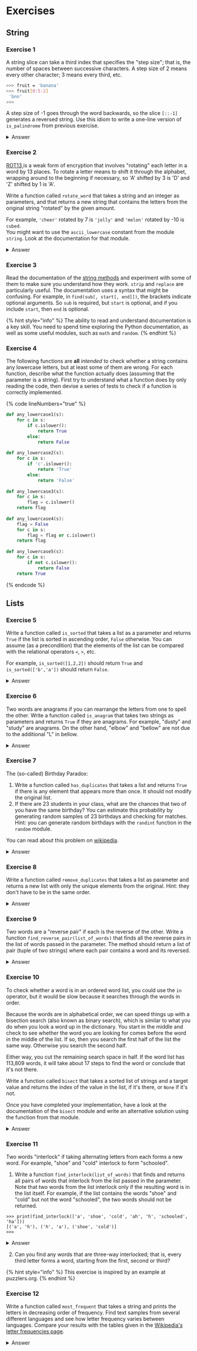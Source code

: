 # Exercises

## String

### Exercise 1

A string slice can take a third index that specifies the "step size"; that is, the number of spaces between successive characters. A step size of 2 means every other character; 3 means every third, etc.

```bash
>>> fruit = 'banana'
>>> fruit[0:5:2]
 'bnn'
>>>
```

A step size of -1 goes through the word backwards, so the slice `[::-1]` generates a reversed string. Use this idiom to write a one-line version of `is_palindrome` from previous exercise.&#x20;

<details>

<summary>Answer</summary>

{% code lineNumbers="true" %}
```python
def is_palindrome(word):
    return word == word[::-1]
```
{% endcode %}

</details>

### Exercise 2

[ROT13 ](https://www.wikipedia.org/wiki/ROT13)is a weak form of encryption that involves "rotating" each letter in a word by 13 places. To rotate a letter means to shift it through the alphabet, wrapping around to the beginning if necessary, so 'A' shifted by 3 is 'D' and 'Z' shifted by 1 is 'A'.

Write a function called `rotate_word` that takes a string and an integer as parameters, and that returns a new string that contains the letters from the original string "rotated" by the given amount.

For example, `'cheer'` rotated by 7 is `'jolly'` and `'melon'` rotated by -10 is `cubed`.\
You might want to use the `ascii_lowercase` constant from the module `string`.  Look at the documentation for that module.

<details>

<summary>Answer</summary>

{% code lineNumbers="true" %}
```python
def rotate_word(word, shift):
    rotated = ''
    for letter in word.lower():
        index = ascii_lowercase.find(letter)
        index = (index + shift) % len(ascii_lowercase)
        rotated += ascii_lowercase[index]
    return rotated
```
{% endcode %}



</details>

### Exercise 3

Read the documentation of the [string methods](https://www.docs.python.org/lib/string-methods.html) and experiment with some of them to make sure you understand how they work. `strip` and `replace` are particularly useful. The documentation uses a syntax that might be confusing. For example, in `find(sub[, start[, end]])`, the brackets indicate optional arguments. So `sub` is required, but `start` is optional, and if you include `start`, then `end` is optional.&#x20;

{% hint style="info" %}
The ability to read and understand documentation is a key skill. You need to spend time exploring the Python documentation, as well as some useful modules, such as `math` and `random`.
{% endhint %}

### Exercise  4

The following functions are **all** _intended_ to check whether a string contains any lowercase letters, but at least some of them are wrong. For each function, describe what the function actually does (assuming that the parameter is a string). First try to understand what a function does by only reading the code, then devise a series of tests to check if a function is correctly implemented.

{% code lineNumbers="true" %}
```python
def any_lowercase1(s): 
    for c in s: 
        if c.islower(): 
            return True 
        else: 
            return False
            
def any_lowercase2(s): 
    for c in s:  
        if 'c'.islower(): 
            return 'True' 
        else: 
            return 'False'
            
def any_lowercase3(s):
    for c in s: 
        flag = c.islower() 
    return flag
               
def any_lowercase4(s): 
    flag = False 
    for c in s: 
        flag = flag or c.islower() 
    return flag
      
def any_lowercase5(s): 
    for c in s: 
        if not c.islower(): 
            return False 
    return True
```
{% endcode %}

## Lists

### Exercise 5&#x20;

Write a function called `is_sorted` that takes a list as a parameter and returns `True` if the list is sorted in ascending order, `False` otherwise. You can assume (as a precondition) that the elements of the list can be compared with the relational operators `<`, `>`, etc.

For example, `is_sorted([1,2,2])` should return `True` and `is_sorted(['b','a'])` should return `False`.

<details>

<summary>Answer</summary>

{% code lineNumbers="true" %}
```python
def is_sorted(elements):
    for index in range(len(elements) - 1):
        if elements[index] > elements[index+1]:
            return False
    return True
```
{% endcode %}

</details>

### Exercise 6

Two words are anagrams if you can rearrange the letters from one to spell the other. Write a function called `is_anagram` that takes two strings as parameters and returns `True` if they are anagrams. For example, "dusty" and "study" are anagrams. On the other hand, "elbow" and "bellow" are not due to the additional "L" in bellow.

<details>

<summary>Answer</summary>

{% code lineNumbers="true" %}
```python
def is_anagram(word1, word2):
    word1_letters = list(word1)
    word2_letters = list(word2)
    return sorted(word1_letters) == sorted(word2_letters)
```
{% endcode %}

</details>

### Exercise 7

The (so-called) Birthday Paradox:

1. Write a function called `has_duplicates` that takes a list and returns `True` if there is any element that appears more than once. It should not modify the original list.&#x20;
2. If there are 23 students in your class, what are the chances that two of you have the same birthday? You can estimate this probability by generating random samples of 23 birthdays and checking for matches. Hint: you can generate random birthdays with the `randint` function in the `random` module.

You can read about this problem on [wikipedia](https://www.wikipedia.org/wiki/Birthday\_paradox).

<details>

<summary>Answer</summary>

The idea behind the proposed solution is that we take the first element of the list and check if it is in the remainder of the list. If it is, we know that there is at least one duplicate and we return `True`. Otherwise, we look at the next element and we do the same. Ask yourself why we do not need to check if `element[i]` exists before the $$i^{th}$$element?

```python
def has_duplicates(elements):
    for i in range(len(elements)):
        if elements[i] in elements[i+1:]:
            return True
    return False
```

An alternative implementation is given below.&#x20;

{% code lineNumbers="true" %}
```python
def has_duplicates(elements):
    visited = []
    for elt in elements:
        if elt in visited:
            return True
        else:
            visited.append(elt)
    return False
```
{% endcode %}

</details>

### Exercise 8

Write a function called `remove_duplicates` that takes a list as parameter and returns a new list with only the unique elements from the original. Hint: they don't have to be in the same order.

<details>

<summary>Answer</summary>

{% code lineNumbers="true" %}
```python
def remove_duplicates(elements):
    no_duplicates = []
    for i in range(len(elements)):
        if (elements[i]  not in elements[i+1:]
            and elements[i] not in elements[:i]):
            no_duplicates.append(elements[i])
    return no_duplicates
```
{% endcode %}

An better implementation is uses `set` a data structure described in [section about sets](../10-sets-and-dictionaries/sets.md). Once you have covered the `set` data structure, you should ask yourself "Why would using sets be better?"

</details>

### Exercise 9

Two words are a "reverse pair" if each is the reverse of the other. Write a function `find_reverse_pair(list_of_words)` that finds all the reverse pairs in the list of words passed in the parameter. The method should return a list of pair (tuple of two strings) where each pair contains a word and its reversed.

<details>

<summary>Answer</summary>

{% code lineNumbers="true" %}
```python
def find_reverse_pair(list_of_words):
    pairs = []
    for index in range(len(list_of_words)-1):
        word = list_of_words[index]
        if word[::-1] in list_of_words[index+1:]:
            print((word, word[::-1]))
            pairs.append((word, word[::-1]))

    return pairs
```
{% endcode %}



</details>

### Exercise 10

To check whether a word is in an ordered word list, you could use the `in` operator, but it would be slow because it searches through the words in order.

Because the words are in alphabetical order, we can speed things up with a bisection search (also known as binary search), which is similar to what you do when you look a word up in the dictionary. You start in the middle and check to see whether the word you are looking for comes before the word in the middle of the list. If so, then you search the first half of the list the same way. Otherwise you search the second half.

Either way, you cut the remaining search space in half. If the word list has 113,809 words, it will take about 17 steps to find the word or conclude that it's not there.

Write a function called `bisect` that takes a sorted list of strings and a target value and returns the index of the value in the list, if it's there, or `None` if it's not.

Once you have completed your implementation, have a look at the documentation of the `bisect` module and write an alternative solution using the function from that module.

<details>

<summary>Answer</summary>

{% code lineNumbers="true" %}
```python
def bisect(wordlist, word):
    start = 0
    end = len(wordlist) - 1
    while start <= end:
        middle = (end + start)//2
        if word == wordlist[middle]:
            return middle
        elif word < wordlist[middle]:
            end = middle - 1
        else:
            start = middle + 1
    return -1
```
{% endcode %}

To compute the result we need three variables:

1. `start` that represents the index from where we should start our search initialise to `0` (the beginning of the list),
2. `end` that represents the index from where we should stop our search initialise to `len(wordlist) - 1` (the index of the last element in the list),
3. and `middle`, that represents the middle of the area we need to search.

The search for the word finishes when `start` is strictly greater than `end`, which means that we could not find the element (line 4). Therefore we exit the loop and return `-1` (line 12).&#x20;

The search also finishes when the element in the middle of the section we are currently searching is the same as `word` (line 6). In this case we need to return the `middle` (line 7).

If the search is not finished, we need to determine which segment of the list we need to explore further. If the `word` we are looking for is before the word stored at the `middle` position, then we need to search the word between the indices `start` and `middle-1` (line 8-9). Otherwise, we need to search the word between the indices `middle+1` and  `end` (line 10-11).&#x20;

</details>

### Exercise 11

Two words "interlock" if taking alternating letters from each forms a new word. For example, "shoe" and "cold" interlock to form "schooled".

1. Write a function `find_interlock(list_of_words)` that finds and returns all pairs of words that interlock from the list passed in the parameter. Note that two words from the list interlock only if the resulting word is in the list itself. For example, if the list contains the words "shoe" and "cold" but not the word "schooled", the two words should not be returned.

```
>>> print(find_interlock(['a', 'shoe', 'cold', 'ah', 'h', 'schooled', 'ha']))
[('a', 'h'), ('h', 'a'), ('shoe', 'cold')]
>>>
```

<details>

<summary>Answer</summary>

A common mistake is to not consider the two possible combination of the two words, that is given the words 'shoe' and 'cold' they combined either as 'schooled' or 'csohlode'. One is a word and the other one is not. However, in some cases it could result in two valid words.

```python
def find_interlock(words):
    interlock_words = []
    for i in range(len(words)):
        for j in range(i+1, len(words)):
            locked1 = interlock(words[i], words[j])
            locked2 = interlock(words[j], words[i])
            if locked1 is not None and locked1 in words:
                interlock_words.append((words[i], words[j]))
            if locked2 is not None and locked2 in words:
                interlock_words.append((words[j], words[i]))
    return interlock_words


def interlock(word1, word2):
    if len(word1) != len(word2):
        return None
    output = ''
    for i in range(len(word1)):
        output += word1[i] + word2[i]
    return output
```

Again, I have used convenience method to make it easier to read, understand and test the code.

</details>

2. Can you find any words that are three-way interlocked; that is, every third letter forms a word, starting from the first, second or third?

{% hint style="info" %}
This exercise is inspired by an example at puzzlers.org.
{% endhint %}

### Exercise 12

Write a function called `most_frequent` that takes a string and prints the letters in decreasing order of frequency. Find text samples from several different languages and see how letter frequency varies between languages. Compare your results with the tables given in the [Wikipedia's letter frequencies page](https://www.wikipedia.org/wiki/Letter\_frequencies).&#x20;

<details>

<summary>Answer</summary>

In order to map a letter to its frequency, we need to use a list of tuples where the first element of the tuple is the frequency of a character, and the second is the character itself. The order of the element in the tuple matters if we want to use the `sorted` function (see the [section on comparing tuples](more-on-tuples.md#comparing-tuples)).

In addition, we need to create a lookup table to match the position of a character in the list of frequencies. For this we use the position of a character in the `ascii_lowercase` string.

{% code lineNumbers="true" %}
```python
from string import ascii_lowercase

def most_frequent(sentence):
    frequencies = [(0, letter) for letter in ascii_lowercase]
    increment = 1.0 / len(sentence)
    for letter in sentence.lower():
        frequency_index = ascii_lowercase.find(letter)
        if frequency_index >= 0:
            frequencies[frequency_index] = (frequencies[frequency_index][0] 
                                            + increment, 
                                            frequencies[frequency_index][1])
    frequencies = sorted(frequencies, reverse=True)
    for frequency, letter in frequencies:
        print(letter, '=', frequency)
```
{% endcode %}

In the chapter [Sets and dictionaries](../10-sets-and-dictionaries/), we will introduce a better data structure than a list of tuples to map the characters and their frequencies. The data structure is called a dictionary in Python.

</details>
